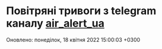 # Повітряні тривоги з telegram каналу [air_alert_ua](https://t.me/air_alert_ua)

Оновлено:
понеділок, 18 квітня 2022 15:00:03 +0300
